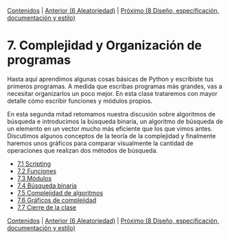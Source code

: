 [Contenidos](../Contenidos.md) \| [Anterior (6 Aleatoriedad)](../06_Aleatoriedad/00_Resumen.md) \| [Próximo (8 Diseño, especificación, documentación y estilo)](../08_Diseño_y_Especificacion/00_Resumen.md)

# 7. Complejidad y Organización de programas

Hasta aquí aprendimos algunas cosas básicas de Python y escribiste tus primeros programas. A medida que escribas programas más grandes, vas a necesitar organizarlos un poco mejor. En esta clase trataremos con mayor detalle cómo escribir funciones y módulos propios.

En esta segunda mitad retomamos nuestra discusión sobre algoritmos de búsqueda e introducimos la búsqueda binaria, un algoritmo de búsqueda de un elemento en un vector mucho más eficiente que los que vimos antes. Discutimos algunos conceptos de la teoría de la complejidad y finalmente haremos unos gráficos para comparar visualmente la cantidad de operaciones que realizan dos métodos de búsqueda. 




* [7.1 Scripting](01_Scripts.md)
* [7.2 Funciones](02_Funciones.md)
* [7.3 Módulos](03_Modulos.md)
* [7.4 Búsqueda binaria](04_BusqBinaria.md)
* [7.5 Complejidad de algoritmos](05_Complejidad.md)
* [7.6 Gráficos de complejidad](06_graficos_de_complejidad.md)
* [7.7 Cierre de la clase](07_Cierre.md)


[Contenidos](../Contenidos.md) \| [Anterior (6 Aleatoriedad)](../06_Aleatoriedad/00_Resumen.md) \| [Próximo (8 Diseño, especificación, documentación y estilo)](../08_Diseño_y_Especificacion/00_Resumen.md)
